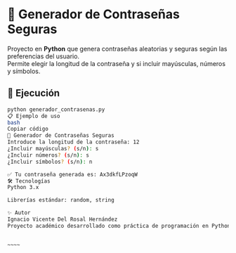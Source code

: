 # 🔐 Generador de Contraseñas Seguras

Proyecto en **Python** que genera contraseñas aleatorias y seguras según las preferencias del usuario.  
Permite elegir la longitud de la contraseña y si incluir mayúsculas, números y símbolos.

## 🚀 Ejecución

```bash
python generador_contrasenas.py
📋 Ejemplo de uso
bash
Copiar código
🔐 Generador de Contraseñas Seguras
Introduce la longitud de la contraseña: 12
¿Incluir mayúsculas? (s/n): s
¿Incluir números? (s/n): s
¿Incluir símbolos? (s/n): n

✅ Tu contraseña generada es: Ax3dkfLPzoqW
🛠 Tecnologías
Python 3.x

Librerías estándar: random, string

✨ Autor
Ignacio Vicente Del Rosal Hernández
Proyecto académico desarrollado como práctica de programación en Python.


~~~~